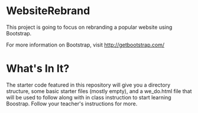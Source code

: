 # WebsiteRebrand

This project is going to focus on rebranding a popular website using Bootstrap.

For more information on Bootstrap, visit http://getbootstrap.com/

# What's In It?

The starter code featured in this repository will give you a directory structure, some basic starter files (mostly empty), and a we_do.html file that will be used to follow along with in class instruction to start learning Boostrap. Follow your teacher's instructions for more.


